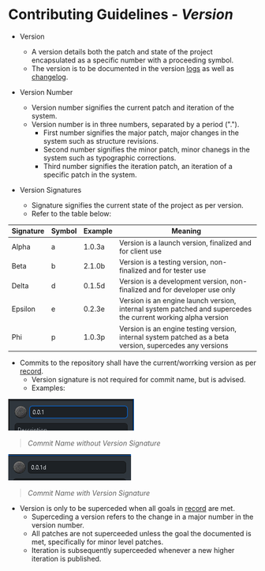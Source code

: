 # Contributing Guidelines - *Version*

* Version
  * A version details both the patch and state of the project encapsulated as a specific number with a proceeding symbol.
  * The version is to be documented in the version [logs](versions.md) as well as [changelog](changelog).

* Version Number
  * Version number signifies the current patch and iteration of the system.
  * Version number is in three numbers, separated by a period (".").
    * First number signifies the major patch, major changes in  the system such as structure revisions.
    * Second number signifies the minor patch, minor chanegs in the system such as typographic corrections.
    * Third number signifies the iteration patch, an iteration of a specific patch in the system.

* Version Signatures
  * Signature signifies the current state of the project as per version.
  * Refer to the table below:

| Signature | Symbol | Example | Meaning                                                                                                       |
|-----------|--------|---------|---------------------------------------------------------------------------------------------------------------|
| Alpha     | a      | 1.0.3a  | Version is a launch version, finalized and for client use                                                     |
| Beta      | b      | 2.1.0b  | Version is a testing version, non-finalized and for tester use                                                |
| Delta     | d      | 0.1.5d  | Version is a development version, non-finalized and for developer use only                                    |
| Epsilon   | e      | 0.2.3e  | Version is an engine launch version, internal system patched and supercedes the current working alpha version |
| Phi       | p      | 1.0.3p  | Version is an engine testing version, internal system patched as a beta version, supercedes any versions      |

* Commits to the repository shall have the current/worrking version as per [record](versions.md).
  * Version signature is not required for commit name, but is advised.
  * Examples:

![Commit Name without Version Signature](assets/ver1.1.png)

> *Commit Name without Version Signature*

![Commit Name With Version Signature](assets/ver1.2.png)

> *Commit Name with Version Signature*

* Version is only to be superceded when all goals in [record](versions.md) are met.
  * Superceding a version refers to the change in a major number in the version number.
  * All patches are not superceeded unless the goal the documented is met, specifically for minor level patches.
  * Iteration is subsequently superceeded whenever a new higher iteration is published.
